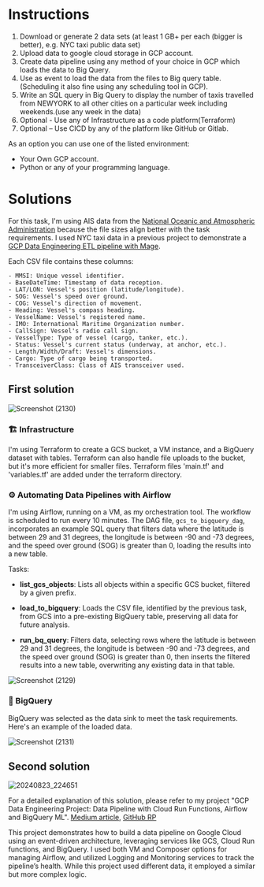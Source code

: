 

# Instructions
1. Download or generate 2 data sets (at least 1 GB+ per each (bigger is better), e.g. NYC taxi public data set)
2. Upload data to google cloud storage in GCP account.
3. Create data pipeline using any method of your choice in GCP which loads the data to Big Query.
4. Use as event to load the data from the files to Big query table.(Scheduling it also fine using any scheduling tool in GCP).
5. Write an SQL query in Big Query to display the number of taxis travelled from NEWYORK to all other cities on a particular week including weekends.(use any week in the data)
6. Optional - Use any of Infrastructure as a code platform(Terraform)
7. Optional – Use CICD by any of the platform like GitHub or Gitlab.


As an option you can use one of the listed environment:
- Your Own GCP account.
- Python or any of your programming language.

# Solutions

For this task, I'm using AIS data from the [National Oceanic and Atmospheric Administration](https://coast.noaa.gov/htdata/CMSP/AISDataHandler/2024/index.html) because the file sizes align better with the task requirements. I used NYC taxi data in a previous project to demonstrate a [GCP Data Engineering ETL pipeline with Mage](https://github.com/janaom/GCP-DE-project-uber-etl-pipeline).

Each CSV file contains these columns:

    - MMSI: Unique vessel identifier.
    - BaseDateTime: Timestamp of data reception.
    - LAT/LON: Vessel's position (latitude/longitude).
    - SOG: Vessel's speed over ground.
    - COG: Vessel's direction of movement.
    - Heading: Vessel's compass heading.
    - VesselName: Vessel's registered name.
    - IMO: International Maritime Organization number.
    - CallSign: Vessel's radio call sign.
    - VesselType: Type of vessel (cargo, tanker, etc.).
    - Status: Vessel's current status (underway, at anchor, etc.).
    - Length/Width/Draft: Vessel's dimensions.
    - Cargo: Type of cargo being transported.
    - TransceiverClass: Class of AIS transceiver used.


 ## First solution

![Screenshot (2130)](https://github.com/user-attachments/assets/b8deda39-a6b5-4887-b813-dbeed7865bec)

 ### 🏗️ Infrastructure

I'm using Terraform to create a GCS bucket, a VM instance, and a BigQuery dataset with tables. Terraform can also handle file uploads to the bucket, but it's more efficient for smaller files. Terraform files 'main.tf' and 'variables.tf' are added under the terraform directory.

 ### ⚙️ Automating Data Pipelines with Airflow

I'm using Airflow, running on a VM, as my orchestration tool. The workflow is scheduled to run every 10 minutes. The DAG file, `gcs_to_bigquery_dag`, incorporates an example SQL query that filters data where the latitude is between 29 and 31 degrees, the longitude is between -90 and -73 degrees, and the speed over ground (SOG) is greater than 0, loading the results into a new table.

Tasks:

- **list_gcs_objects**: Lists all objects within a specific GCS bucket, filtered by a given prefix. 

- **load_to_bigquery**: Loads the CSV file, identified by the previous task, from GCS into a pre-existing BigQuery table, preserving all data for future analysis.

- **run_bq_query**: Filters data, selecting rows where the latitude is between 29 and 31 degrees, the longitude is between -90 and -73 degrees, and the speed over ground (SOG) is greater than 0, then inserts the filtered results into a new table, overwriting any existing data in that table.

![Screenshot (2129)](https://github.com/user-attachments/assets/d365d65a-865d-4a28-9932-9e0b35bd0c59)

 ### 🧮 BigQuery

BigQuery was selected as the data sink to meet the task requirements. Here's an example of the loaded data.

![Screenshot (2131)](https://github.com/user-attachments/assets/b0fdaaa2-686b-4c53-87ae-d394fffe7a28)

## Second solution

![20240823_224651](https://github.com/user-attachments/assets/a1c72df9-0ea1-429b-a98e-d94656f01f04)

For a detailed explanation of this solution, please refer to my project "GCP Data Engineering Project: Data Pipeline with Cloud Run Functions, Airflow and BigQuery ML". [Medium article](https://medium.com/google-cloud/%EF%B8%8Fgcp-data-engineering-project-data-pipeline-with-cloud-run-functions-airflow-and-bigquery-ml-5120ecbf161d), [GitHub RP](https://github.com/janaom/gcp-de-project-data-pipeline-with-cloud-run-functions-airflow-biggueryml)

This project demonstrates how to build a data pipeline on Google Cloud using an event-driven architecture, leveraging services like GCS, Cloud Run functions, and BigQuery. I used both VM and Composer options for managing Airflow, and utilized Logging and Monitoring services to track the pipeline’s health. While this project used different data, it employed a similar but more complex logic.
